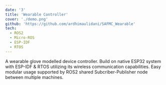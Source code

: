 ```yaml
---
date: '3'
title: 'Wearable Controller'
cover: './demo.png'
github: 'https://github.com/ardhimaulidani/SAFMC_Wearable'
tech:
  - ROS2
  - Micro-ROS
  - ESP-IDF
  - RTOS
---
```


A wearable glove modelled device controller. Build on native ESP32 system with ESP-IDF &amp; RTOS utilizing its wireless communication capabilities. Easy modular usage supported by ROS2 shared Subcriber-Publisher node between multiple machines.
